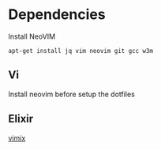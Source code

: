Dependencies
============


Install NeoVIM

```
apt-get install jq vim neovim git gcc w3m
```





## Vi
Install neovim before setup the dotfiles


## Elixir

[vimix](https://github.com/spiegela/vimix)


